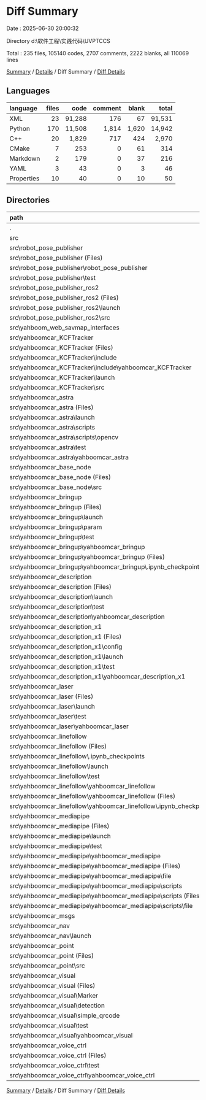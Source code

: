 # Diff Summary

Date : 2025-06-30 20:00:32

Directory d:\\软件工程\\实践代码\\UVPTCCS

Total : 235 files,  105140 codes, 2707 comments, 2222 blanks, all 110069 lines

[Summary](results.md) / [Details](details.md) / Diff Summary / [Diff Details](diff-details.md)

## Languages
| language | files | code | comment | blank | total |
| :--- | ---: | ---: | ---: | ---: | ---: |
| XML | 23 | 91,288 | 176 | 67 | 91,531 |
| Python | 170 | 11,508 | 1,814 | 1,620 | 14,942 |
| C++ | 20 | 1,829 | 717 | 424 | 2,970 |
| CMake | 7 | 253 | 0 | 61 | 314 |
| Markdown | 2 | 179 | 0 | 37 | 216 |
| YAML | 3 | 43 | 0 | 3 | 46 |
| Properties | 10 | 40 | 0 | 10 | 50 |

## Directories
| path | files | code | comment | blank | total |
| :--- | ---: | ---: | ---: | ---: | ---: |
| . | 235 | 105,140 | 2,707 | 2,222 | 110,069 |
| src | 235 | 105,140 | 2,707 | 2,222 | 110,069 |
| src\\robot_pose_publisher | 9 | 196 | 40 | 48 | 284 |
| src\\robot_pose_publisher (Files) | 4 | 126 | 0 | 24 | 150 |
| src\\robot_pose_publisher\\robot_pose_publisher | 2 | 47 | 1 | 12 | 60 |
| src\\robot_pose_publisher\\test | 3 | 23 | 39 | 12 | 74 |
| src\\robot_pose_publisher_ros2 | 5 | 229 | 12 | 49 | 290 |
| src\\robot_pose_publisher_ros2 (Files) | 3 | 138 | 0 | 33 | 171 |
| src\\robot_pose_publisher_ros2\\launch | 1 | 18 | 0 | 2 | 20 |
| src\\robot_pose_publisher_ros2\\src | 1 | 73 | 12 | 14 | 99 |
| src\\yahboom_web_savmap_interfaces | 2 | 53 | 0 | 21 | 74 |
| src\\yahboomcar_KCFTracker | 17 | 1,346 | 644 | 337 | 2,327 |
| src\\yahboomcar_KCFTracker (Files) | 2 | 78 | 0 | 19 | 97 |
| src\\yahboomcar_KCFTracker\\include | 12 | 1,085 | 636 | 284 | 2,005 |
| src\\yahboomcar_KCFTracker\\include\\yahboomcar_KCFTracker | 12 | 1,085 | 636 | 284 | 2,005 |
| src\\yahboomcar_KCFTracker\\launch | 1 | 17 | 0 | 5 | 22 |
| src\\yahboomcar_KCFTracker\\src | 2 | 166 | 8 | 29 | 203 |
| src\\yahboomcar_astra | 32 | 897 | 109 | 93 | 1,099 |
| src\\yahboomcar_astra (Files) | 3 | 48 | 0 | 6 | 54 |
| src\\yahboomcar_astra\\launch | 1 | 29 | 1 | 2 | 32 |
| src\\yahboomcar_astra\\scripts | 21 | 334 | 0 | 23 | 357 |
| src\\yahboomcar_astra\\scripts\\opencv | 21 | 334 | 0 | 23 | 357 |
| src\\yahboomcar_astra\\test | 3 | 23 | 39 | 12 | 74 |
| src\\yahboomcar_astra\\yahboomcar_astra | 4 | 463 | 69 | 50 | 582 |
| src\\yahboomcar_base_node | 6 | 481 | 33 | 91 | 605 |
| src\\yahboomcar_base_node (Files) | 2 | 67 | 0 | 12 | 79 |
| src\\yahboomcar_base_node\\src | 4 | 414 | 33 | 79 | 526 |
| src\\yahboomcar_bringup | 26 | 2,536 | 403 | 402 | 3,341 |
| src\\yahboomcar_bringup (Files) | 3 | 61 | 2 | 6 | 69 |
| src\\yahboomcar_bringup\\launch | 3 | 270 | 9 | 57 | 336 |
| src\\yahboomcar_bringup\\param | 1 | 7 | 0 | 1 | 8 |
| src\\yahboomcar_bringup\\test | 3 | 23 | 39 | 12 | 74 |
| src\\yahboomcar_bringup\\yahboomcar_bringup | 16 | 2,175 | 353 | 326 | 2,854 |
| src\\yahboomcar_bringup\\yahboomcar_bringup (Files) | 15 | 2,042 | 320 | 307 | 2,669 |
| src\\yahboomcar_bringup\\yahboomcar_bringup\\.ipynb_checkpoints | 1 | 133 | 33 | 19 | 185 |
| src\\yahboomcar_description | 9 | 160 | 48 | 36 | 244 |
| src\\yahboomcar_description (Files) | 3 | 49 | 2 | 6 | 57 |
| src\\yahboomcar_description\\launch | 2 | 88 | 7 | 17 | 112 |
| src\\yahboomcar_description\\test | 3 | 23 | 39 | 12 | 74 |
| src\\yahboomcar_description\\yahboomcar_description | 1 | 0 | 0 | 1 | 1 |
| src\\yahboomcar_description_x1 | 9 | 131 | 40 | 33 | 204 |
| src\\yahboomcar_description_x1 (Files) | 3 | 52 | 0 | 8 | 60 |
| src\\yahboomcar_description_x1\\config | 1 | 6 | 0 | 1 | 7 |
| src\\yahboomcar_description_x1\\launch | 1 | 50 | 1 | 11 | 62 |
| src\\yahboomcar_description_x1\\test | 3 | 23 | 39 | 12 | 74 |
| src\\yahboomcar_description_x1\\yahboomcar_description_x1 | 1 | 0 | 0 | 1 | 1 |
| src\\yahboomcar_laser | 20 | 1,121 | 87 | 169 | 1,377 |
| src\\yahboomcar_laser (Files) | 3 | 53 | 0 | 7 | 60 |
| src\\yahboomcar_laser\\launch | 3 | 60 | 0 | 12 | 72 |
| src\\yahboomcar_laser\\test | 3 | 23 | 39 | 12 | 74 |
| src\\yahboomcar_laser\\yahboomcar_laser | 11 | 985 | 48 | 138 | 1,171 |
| src\\yahboomcar_linefollow | 16 | 1,631 | 301 | 216 | 2,148 |
| src\\yahboomcar_linefollow (Files) | 3 | 49 | 0 | 6 | 55 |
| src\\yahboomcar_linefollow\\.ipynb_checkpoints | 1 | 27 | 0 | 2 | 29 |
| src\\yahboomcar_linefollow\\launch | 1 | 24 | 0 | 4 | 28 |
| src\\yahboomcar_linefollow\\test | 3 | 23 | 39 | 12 | 74 |
| src\\yahboomcar_linefollow\\yahboomcar_linefollow | 8 | 1,508 | 262 | 192 | 1,962 |
| src\\yahboomcar_linefollow\\yahboomcar_linefollow (Files) | 5 | 870 | 143 | 114 | 1,127 |
| src\\yahboomcar_linefollow\\yahboomcar_linefollow\\.ipynb_checkpoints | 3 | 638 | 119 | 78 | 835 |
| src\\yahboomcar_mediapipe | 36 | 93,093 | 370 | 220 | 93,683 |
| src\\yahboomcar_mediapipe (Files) | 3 | 53 | 0 | 7 | 60 |
| src\\yahboomcar_mediapipe\\launch | 1 | 23 | 2 | 7 | 32 |
| src\\yahboomcar_mediapipe\\test | 3 | 23 | 39 | 12 | 74 |
| src\\yahboomcar_mediapipe\\yahboomcar_mediapipe | 29 | 92,994 | 329 | 194 | 93,517 |
| src\\yahboomcar_mediapipe\\yahboomcar_mediapipe (Files) | 14 | 1,095 | 88 | 101 | 1,284 |
| src\\yahboomcar_mediapipe\\yahboomcar_mediapipe\\file | 2 | 45,441 | 86 | 2 | 45,529 |
| src\\yahboomcar_mediapipe\\yahboomcar_mediapipe\\scripts | 13 | 46,458 | 155 | 91 | 46,704 |
| src\\yahboomcar_mediapipe\\yahboomcar_mediapipe\\scripts (Files) | 11 | 1,017 | 69 | 89 | 1,175 |
| src\\yahboomcar_mediapipe\\yahboomcar_mediapipe\\scripts\\file | 2 | 45,441 | 86 | 2 | 45,529 |
| src\\yahboomcar_msgs | 2 | 59 | 4 | 12 | 75 |
| src\\yahboomcar_nav | 1 | 0 | 12 | 0 | 12 |
| src\\yahboomcar_nav\\launch | 1 | 0 | 12 | 0 | 12 |
| src\\yahboomcar_point | 4 | 160 | 28 | 32 | 220 |
| src\\yahboomcar_point (Files) | 2 | 66 | 0 | 10 | 76 |
| src\\yahboomcar_point\\src | 2 | 94 | 28 | 22 | 144 |
| src\\yahboomcar_visual | 22 | 926 | 219 | 156 | 1,301 |
| src\\yahboomcar_visual (Files) | 4 | 80 | 0 | 8 | 88 |
| src\\yahboomcar_visual\\Marker | 2 | 114 | 0 | 2 | 116 |
| src\\yahboomcar_visual\\detection | 2 | 101 | 30 | 10 | 141 |
| src\\yahboomcar_visual\\simple_qrcode | 2 | 109 | 47 | 13 | 169 |
| src\\yahboomcar_visual\\test | 3 | 23 | 39 | 12 | 74 |
| src\\yahboomcar_visual\\yahboomcar_visual | 9 | 499 | 103 | 111 | 713 |
| src\\yahboomcar_voice_ctrl | 19 | 2,121 | 357 | 307 | 2,785 |
| src\\yahboomcar_voice_ctrl (Files) | 3 | 51 | 0 | 7 | 58 |
| src\\yahboomcar_voice_ctrl\\test | 3 | 23 | 39 | 12 | 74 |
| src\\yahboomcar_voice_ctrl\\yahboomcar_voice_ctrl | 13 | 2,047 | 318 | 288 | 2,653 |

[Summary](results.md) / [Details](details.md) / Diff Summary / [Diff Details](diff-details.md)